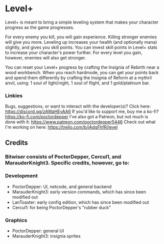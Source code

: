 # Level+

Level+ is meant to bring a simple leveling system that makes your character progress as the game progresses.

For every enemy you kill, you will gain experience. Killing stronger enemies will give you more.
Leveling up increases your health (and optionally mana) slightly, and gives you skill points.
You can invest skill points in Level+ stats to increase your character's power further.
For every level you gain, however, enemies will also get stronger.

You can reset your Level+ progress by crafting the Insignia of Rebirth near a wood workbench.
When you reach hardmode, you can get your points back and spend them differently by crafting the Insignia of Reform at a mythril anvil, using:
1 soul of light/night,
1 soul of flight,
and 1 gold/platinum bar.

### Linkies
Bugs, suggestions, or want to interact with the developer(s)? Click here: https://discord.gg/zAWaHEyAA6
If you'd like to support me, buy me a ko-fi? https://ko-fi.com/poctordepper
I've also got a Patreon, but not much is done with it: https://www.patreon.com/poctordepper5446
Check out what I'm working on here: https://trello.com/b/jAdgFhfR/level

## Credits
### Bitwiser consists of PoctorDepper, Cercul1, and MarauderKnight3. Specific credits, however, go to:

### Development
- PoctorDepper: UI, netcode, and general backend
- MarauderKnight3: early version commands, which has since been modified out  
- LanToaster: early config edition, which has since been modified out
- Cercul1: for being PoctorDepper's "rubber duck"

### Graphics
- PoctorDepper: general UI
- MarauderKnight3: insignia sprites
